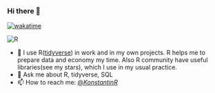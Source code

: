 ### Hi there 👋

[![wakatime](https://wakatime.com/badge/user/3ce12d46-5e34-466d-8eed-a7b1e0e22f63.svg)](https://wakatime.com/@3ce12d46-5e34-466d-8eed-a7b1e0e22f63)

![R](https://img.shields.io/badge/r-%23276DC3.svg?style=for-the-badge&logo=r&logoColor=white)

- 📄 I use R([tidyverse](https://www.tidyverse.org/)) in work and in my own projects. R helps me to prepare data and economy my time. Also R community have useful libraries(see my stars), which I use in my usual practice.
- 💬 Ask me about R, tidyverse, SQL
- 📫 How to reach me: [@_KonstantinR_](https://twitter.com/_KonstantinR_)  
